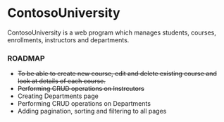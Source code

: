 # ContosoUniversity
ContosoUniversity is a web program which manages students, courses, enrollments, instructors and departments.


### ROADMAP
- ~~To be able to create new course, edit and delete existing course and look at details of each course.~~
- ~~Performing CRUD operations on Instrcutors~~
- Creating Departments page
- Performing CRUD operations on Departments
- Adding pagination, sorting and filtering to all pages
